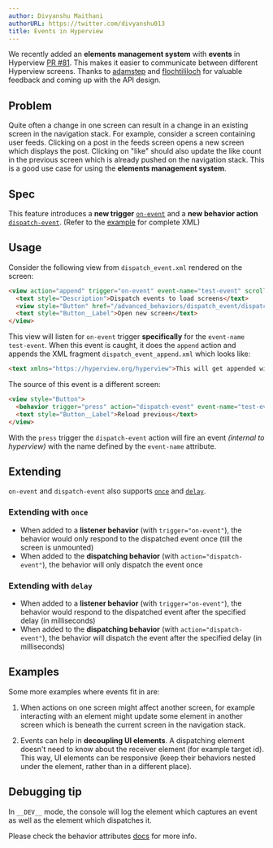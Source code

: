 ```yaml
---
author: Divyanshu Maithani
authorURL: https://twitter.com/divyanshu013
title: Events in Hyperview
---
```


We recently added an **elements management system** with **events** in Hyperview [PR #81](https://github.com/Instawork/hyperview/pull/81). This makes it easier to communicate between different Hyperview screens. Thanks to [adamstep](https://github.com/adamstep) and [flochtililoch](https://github.com/flochtililoch) for valuable feedback and coming up with the API design.

## Problem

Quite often a change in one screen can result in a change in an existing screen in the navigation stack. For example, consider a screen containing user feeds. Clicking on a post in the feeds screen opens a new screen which displays the post. Clicking on "like" should also update the like count in the previous screen which is already pushed on the navigation stack. This is a good use case for using the **elements management system**.

## Spec

This feature introduces a **new trigger** [`on-event`](/docs/reference_behavior_attributes#on-event) and a **new behavior action** [`dispatch-event`](/docs/reference_behavior_attributes#dispatch-event). (Refer to the [example](https://github.com/Instawork/hyperview/tree/master/examples/advanced_behaviors/dispatch_event) for complete XML)

## Usage

Consider the following view from `dispatch_event.xml` rendered on the screen:

```html
<view action="append" trigger="on-event" event-name="test-event" scroll="true" href="/advanced_behaviors/dispatch_event/dispatch_event_append.xml" style="Main">
  <text style="Description">Dispatch events to load screens</text>
  <view style="Button" href="/advanced_behaviors/dispatch_event/dispatch_event_source.xml">
  <text style="Button__Label">Open new screen</text>
</view>
```

This view will listen for `on-event` trigger **specifically** for the `event-name` `test-event`. When this event is caught, it does the `append` action and appends the XML fragment `dispatch_event_append.xml` which looks like:

```html
<text xmlns="https://hyperview.org/hyperview">This will get appended with events!</text>
```

The source of this event is a different screen:

```html
<view style="Button">
  <behavior trigger="press" action="dispatch-event" event-name="test-event" />
  <text style="Button__Label">Reload previous</text>
</view>
```

With the `press` trigger the `dispatch-event` action will fire an event *(internal to hyperview)* with the name defined by the `event-name` attribute.

## Extending

`on-event` and `dispatch-event` also supports [`once`](/docs/reference_behavior_attributes#once) and [`delay`](/docs/reference_behavior_attributes#delay).

### Extending with `once`

- When added to a **listener behavior** (with `trigger="on-event"`), the behavior would only respond to the dispatched event once (till the screen is unmounted)
- When added to the **dispatching behavior** (with `action="dispatch-event"`), the behavior will only dispatch the event once

### Extending with `delay`

- When added to a **listener behavior** (with `trigger="on-event"`), the behavior would respond to the dispatched event after the specified delay (in milliseconds)
- When added to the **dispatching behavior** (with `action="dispatch-event"`), the behavior will dispatch the event after the specified delay (in milliseconds)

## Examples

Some more examples where events fit in are:

1. When actions on one screen might affect another screen, for example interacting with an element might update some element in another screen which is beneath the current screen in the navigation stack.

2. Events can help in **decoupling UI elements**. A dispatching element doesn't need to know about the receiver element (for example target id). This way, UI elements can be responsive (keep their behaviors nested under the element, rather than in a different place).

## Debugging tip

In `__DEV__` mode, the console will log the element which captures an event as well as the element which dispatches it.

Please check the behavior attributes [docs](/docs/reference_behavior_attributes) for more info.
